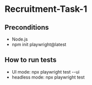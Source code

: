 # Recruitment-Task-1

## Preconditions
- Node.js
- npm init playwright@latest

## How to run tests
- UI mode: npx playwright test --ui
- headless mode: npx playwright test
